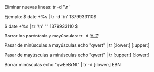 Eliminar nuevas líneas:
tr -d '\n'

Ejemplo:
$ date +%s | tr -d '\n'
1379933110$

$ date +%s | tr  '\n' ' '
1379933110 $


Borrar los paréntesis y mayúsculas:
tr -d '[A-Z]()'

Pasar de minúsculas a mayúsculas
echo "qwert" | tr [:lower:] [:upper:]

Pasar de mayúsculas a minúsculas 
echo "qwert" | tr [:upper:] [:lower:]

Borrar minúsculas
echo "qwEeBrNt" | tr -d [:lower:]
  EBN
